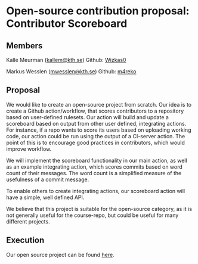 # Open-source contribution proposal: Contributor Scoreboard
## Members
Kalle Meurman (kallem@kth.se) Github: [Wizkas0](https://github.com/Wizkas0)

Markus Wesslen (mwesslen@kth.se) Github: [m4reko](https://github.com/m4reko)

## Proposal
We would like to create an open-source project from scratch. Our idea is to create a Github action/workflow,
that scores contributors to a repository based on user-defined rulesets. Our action will build and update a scoreboard based on
output from other user defined, integrating actions. For instance, if a repo wants to score its users based on uploading working code, our action
could be run using the output of a CI-server action. The point of this is to encourage good practices in contributors,
which would improve workflow.

We will implement the scoreboard functionality in our main action, as well as an example integrating action,
which scores commits based on word count of their messages. The word count is a simplified measure of the usefulness of a commit message.

To enable others to create integrating actions, our scoreboard action will have a simple, well defined API.

We believe that this project is suitable for the open-source category, as it is not generally useful for the course-repo,
but could be useful for many different projects.

## Execution
Our open source project can be found [here](https://github.com/Wizkas0/repo-score).
